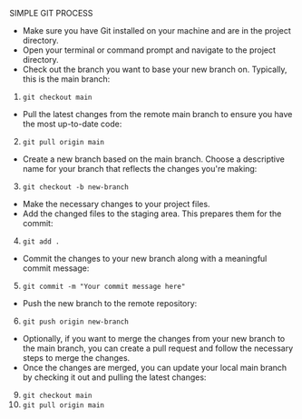 SIMPLE GIT PROCESS

- Make sure you have Git installed on your machine and are in the project directory.
- Open your terminal or command prompt and navigate to the project directory.
- Check out the branch you want to base your new branch on. Typically, this is the main branch:
1. `git checkout main`

- Pull the latest changes from the remote main branch to ensure you have the most up-to-date code:
2. `git pull origin main`

- Create a new branch based on the main branch. 
Choose a descriptive name for your branch that reflects the changes you're making:
3. `git checkout -b new-branch`

- Make the necessary changes to your project files.
- Add the changed files to the staging area. This prepares them for the commit:
4. `git add .`

- Commit the changes to your new branch along with a meaningful commit message:
5. `git commit -m "Your commit message here"`

- Push the new branch to the remote repository:
6. `git push origin new-branch`

- Optionally, if you want to merge the changes from your new branch to the main branch,
you can create a pull request and follow the necessary steps to merge the changes.
- Once the changes are merged, you can update your local main branch by checking 
it out and pulling the latest changes:
9. `git checkout main`
10. `git pull origin main`
